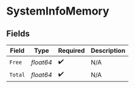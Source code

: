 # SystemInfoMemory


## Fields

| Field              | Type               | Required           | Description        |
| ------------------ | ------------------ | ------------------ | ------------------ |
| `Free`             | *float64*          | :heavy_check_mark: | N/A                |
| `Total`            | *float64*          | :heavy_check_mark: | N/A                |